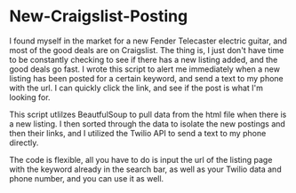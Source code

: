 # New-Craigslist-Posting

I found myself in the market for a new Fender Telecaster electric guitar, and most of the good deals are on Craigslist. The thing is, I just don't have time to be constantly checking to see if there has a new listing added, and the good deals go fast. I wrote this script to alert me immediately when a new listing has been posted for a certain keyword, and send a text to my phone with the url. I can quickly click the link, and see if the post is what I'm looking for.

This script utlilzes BeautfulSoup to pull data from the html file when there is a new listing. I then sorted through the data to isolate the new postings and then their links, and I utilized the Twilio API to send a text to my phone directly.

The code is flexible, all you have to do is input the url of the listing page with the keyword already in the search bar, as well as your Twilio data and phone number, and you can use it as well.
